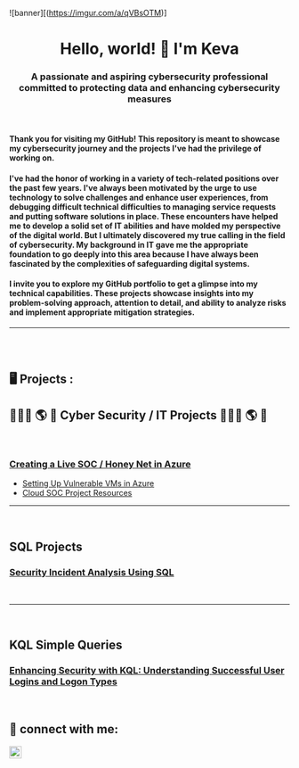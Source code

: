 ![banner][(https://imgur.com/a/qVBsOTM)]
<h1 align="center">Hello, world! 👋 I'm Keva</h1>
<h3 align="center">A passionate and aspiring cybersecurity professional committed to protecting data and enhancing cybersecurity measures</h3>
 <br />

#### Thank you for visiting my GitHub! This repository is meant to showcase my cybersecurity journey and the projects I've had the privilege of working on.

#### I've had the honor of working in a variety of tech-related positions over the past few years. I've always been motivated by the urge to use technology to solve challenges and enhance user experiences, from debugging difficult technical difficulties to managing service requests and putting software solutions in place. These encounters have helped me to develop a solid set of IT abilities and have molded my perspective of the digital world. But I ultimately discovered my true calling in the field of cybersecurity. My background in IT gave me the appropriate foundation to go deeply into this area because I have always been fascinated by the complexities of safeguarding digital systems.

#### I invite you to explore my GitHub portfolio to get a glimpse into my technical capabilities. These projects showcase insights into my problem-solving approach, attention to detail, and ability to analyze risks and implement appropriate mitigation strategies.



---



 <br />
 <br />


<h2>  🖥️ Projects  :</h2>



<div>





<h2>👨🏻‍💻 🌎 🔐 Cyber Security / IT Projects 👨🏻‍💻 🌎 🔐</h2>
 <br />
  
  ### [Creating a Live SOC / Honey Net in Azure](https://github.com/AmiliaSalva/Azure-Honey-Net-SOC)
  - [Setting Up Vulnerable VMs in Azure](https://github.com/AmiliaSalva/Azure-VM-Prep/blob/main/README.md)
  - [Cloud SOC Project Resources](https://github.com/AmiliaSalva/Cloud-SOC-Project-Resources)

  
  
 ---
  
 <br />

 ## SQL Projects
 ### [Security Incident Analysis Using SQL](https://github.com/AmiliaSalva/Security-Incident-Investigation-After-Hours-Failed-Login-Attempts-Analysis-Using-SQL)

 <br />
 
  
  
  
  

 ---
  
 <br />

  ## KQL Simple Queries
  ### [Enhancing Security with KQL: Understanding Successful User Logins and Logon Types](https://github.com/AmiliaSalva/KQL-Queries)
 <br />
 
 
<h2> 📲 connect with me:</h2>
  
[<img align="left" alt="Amilia | LinkedIn" width="22px" src="https://cdn.jsdelivr.net/npm/simple-icons@v3/icons/linkedin.svg" />][linkedin]

[linkedin]: https://www.linkedin.com/in/amiliasalvatore/






